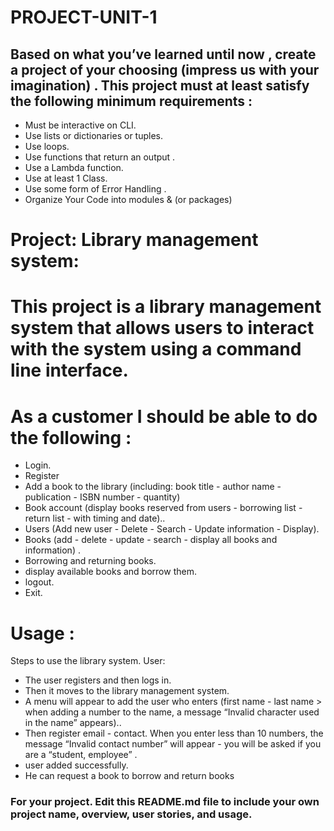 # PROJECT-UNIT-1


## Based on what you’ve learned until now , create a project of your choosing (impress us with your imagination) . This project must at least satisfy the following minimum requirements :

- Must be interactive on CLI.
- Use lists or dictionaries or tuples. 
- Use loops.
- Use functions that return an output . 
- Use a Lambda function.
- Use at least 1 Class.
- Use some form of Error Handling .
- Organize Your Code into modules & (or packages)

# Project: Library management system:

# This project is a library management system that allows users to interact with the system using a command line interface. 

# As a customer I should be able to do the following :
- Login.
- Register 
- Add a book to the library (including: book title - author name - publication - ISBN number - quantity)
- Book account (display books reserved from users - borrowing list - return list - with timing and date)..
- Users (Add new user - Delete - Search - Update information - Display).
- Books (add - delete - update - search - display all books and information) .
- Borrowing and returning books.
- display available books and borrow them. 
- logout. 
- Exit.

# Usage :
 Steps to use the library system. 
 User:
 - The user registers and then logs in.
 - Then it moves to the library management system.
 - A menu will appear to add the user who enters (first name - last name > when adding a number to the name, a message “Invalid character used in the name” appears)..
 - Then register email - contact. When you enter less than 10 numbers, the message “Invalid contact number” will appear - you will be asked if you are a “student, employee” . 
 - user added successfully.
 - He can request a book to borrow and return books

### For your project. Edit this README.md file to include your own project name,  overview, user stories, and usage. 
